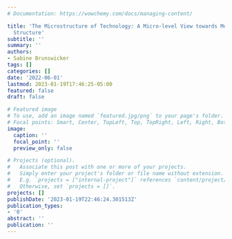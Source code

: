 ```yaml
---
# Documentation: https://wowchemy.com/docs/managing-content/

title: 'The Microstructure of Technology: A Micro-level View towards Modeling Technology
  Structure'
subtitle: ''
summary: ''
authors:
- Sabine Brunswicker
tags: []
categories: []
date: '2022-06-01'
lastmod: 2023-01-19T17:46:25-05:00
featured: false
draft: false

# Featured image
# To use, add an image named `featured.jpg/png` to your page's folder.
# Focal points: Smart, Center, TopLeft, Top, TopRight, Left, Right, BottomLeft, Bottom, BottomRight.
image:
  caption: ''
  focal_point: ''
  preview_only: false

# Projects (optional).
#   Associate this post with one or more of your projects.
#   Simply enter your project's folder or file name without extension.
#   E.g. `projects = ["internal-project"]` references `content/project/deep-learning/index.md`.
#   Otherwise, set `projects = []`.
projects: []
publishDate: '2023-01-19T22:46:24.301513Z'
publication_types:
- '0'
abstract: ''
publication: ''
---
```

